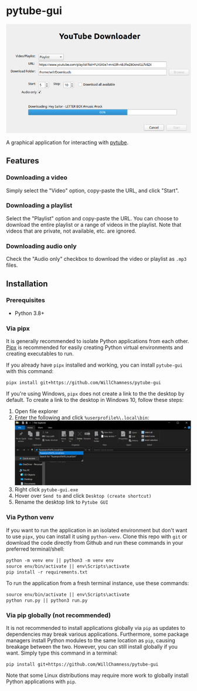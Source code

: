 # pytube-gui

![YouTube Downloader](./.github/youtube-downloader.png)

A graphical application for interacting with [pytube](https://github.com/pytube/pytube).

## Features

### Downloading a video

Simply select the "Video" option, copy-paste the URL, and click "Start".

### Downloading a playlist

Select the "Playlist" option and copy-paste the URL. You can choose to download the entire playlist
or a range of videos in the playlist. Note that videos that are private, not available, etc. are ignored.

### Downloading audio only

Check the "Audio only" checkbox to download the video or playlist as `.mp3` files.

## Installation
### Prerequisites
- Python 3.8+

### Via pipx 
It is generally recommended to isolate Python applications from each other.
[Pipx](https://github.com/pypa/pipx) is recommended for easily creating Python 
virtual environments and creating executables to run.

If you already have `pipx` installed and working, you can install `pytube-gui` 
with this command:
```
pipx install git+https://github.com/WillChamness/pytube-gui
```

If you're using Windows, `pipx` does not create a link to the the desktop by default. 
To create a link to the desktop in Windows 10, follow these steps:

1. Open file explorer
2. Enter the following and click `%userprofile%\.local\bin`:
![Windows file explorer](./.github/windows-local-bin-folder.png)
3. Right click `pytube-gui.exe`
4. Hover over `Send to` and click `Desktop (create shortcut)`
5. Rename the desktop link to `Pytube GUI`

### Via Python venv
If you want to run the application in an isolated environment but don't want to use 
`pipx`, you can install it using `python-venv`. Clone this repo with `git` or 
download the code directly from Github and run these commands in your preferred
terminal/shell:
```
python -m venv env || python3 -m venv env
source env/bin/activate || env\Scripts\activate
pip install -r requirements.txt
```

To run the application from a fresh terminal instance, use these commands:
```
source env/bin/activate || env\Scripts\activate
python run.py || python3 run.py
```

### Via pip globally (not recommended)
It is not recommended to install applications globally via `pip` as updates 
to dependencies may break various applications. Furthermore, some package
managers install Python modules to the same location as `pip`, causing breakage 
between the two. However, you can still install globally if you want. Simply
type this command in a terminal:
```
pip install git+https://github.com/WillChamness/pytube-gui
```
Note that some Linux distributions may require more work to globally install 
Python applications with `pip`.
